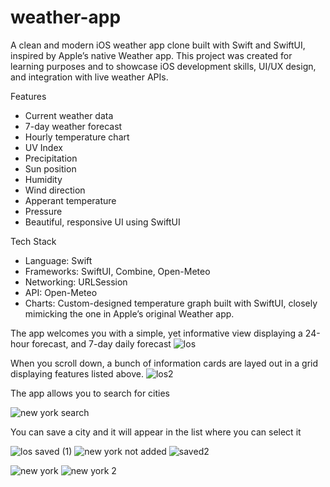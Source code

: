 # weather-app
A clean and modern iOS weather app clone built with Swift and SwiftUI, inspired by Apple’s native Weather app. This project was created for learning purposes and to showcase iOS development skills, UI/UX design, and integration with live weather APIs.

Features

- Current weather data
- 7-day weather forecast
- Hourly temperature chart
- UV Index
- Precipitation
- Sun position
- Humidity
- Wind direction
- Apperant temperature
- Pressure
- Beautiful, responsive UI using SwiftUI


Tech Stack

- Language: Swift
- Frameworks: SwiftUI, Combine, Open-Meteo
- Networking: URLSession
- API: Open-Meteo
- Charts: Custom-designed temperature graph built with SwiftUI, closely mimicking the one in Apple’s original Weather app.

The app welcomes you with a simple, yet informative view displaying a 24-hour forecast, and 7-day daily forecast
![los](https://github.com/user-attachments/assets/8ed81925-9c07-4d18-a4f1-de92059974a6)


When you scroll down, a bunch of information cards are layed out in a grid displaying features listed above.
![los2](https://github.com/user-attachments/assets/7ba10b85-8fb7-44f0-9be2-1400732549ca)


The app allows you to search for cities

![new york search](https://github.com/user-attachments/assets/5d471734-d814-47f8-aed7-0047c4308f1a)

You can save a city and it will appear in the list where you can select it

![los saved (1)](https://github.com/user-attachments/assets/d8373e6c-9696-4d14-8b51-ae34392c5e21)
![new york not added](https://github.com/user-attachments/assets/5318d63c-3f1f-4853-b518-de15bd38165d)
![saved2](https://github.com/user-attachments/assets/1e5c27ec-4b65-4d23-a4db-87e7c96ce0b6)

![new york](https://github.com/user-attachments/assets/cc12c2ce-d00d-41e7-b3f6-31467422b644)
![new york 2](https://github.com/user-attachments/assets/af02f943-fd42-4181-84b9-ff6e1582e9a1)
